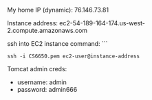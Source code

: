 
My home IP (dynamic): 76.146.73.81

Instance address: ec2-54-189-164-174.us-west-2.compute.amazonaws.com

ssh into EC2 instance command: ```
```
ssh -i CS6650.pem ec2-user@instance-address
```

Tomcat admin creds:
- username: admin
- password: admin666